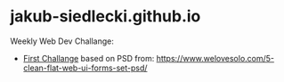 # jakub-siedlecki.github.io

Weekly Web Dev Challange:
- <a href="www.jakub-siedlecki.github.io/WebChallange1">First Challange</a>
based on PSD from: https://www.welovesolo.com/5-clean-flat-web-ui-forms-set-psd/
